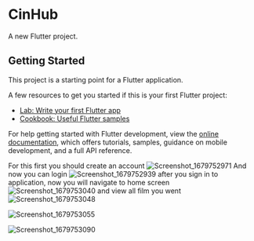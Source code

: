 # CinHub

A new Flutter project.

## Getting Started

This project is a starting point for a Flutter application.

A few resources to get you started if this is your first Flutter project:

- [Lab: Write your first Flutter app](https://docs.flutter.dev/get-started/codelab)
- [Cookbook: Useful Flutter samples](https://docs.flutter.dev/cookbook)


For help getting started with Flutter development, view the
[online documentation](https://docs.flutter.dev/), which offers tutorials,
samples, guidance on mobile development, and a full API reference.

For this first you should create an account 
![Screenshot_1679752971](https://user-images.githubusercontent.com/109853134/227722414-270c2fe2-ed61-4b38-8b5f-2b88ddd293ce.png)
And now you can login
![Screenshot_1679752939](https://user-images.githubusercontent.com/109853134/227722439-8cf16eb7-616b-4818-af82-de152fa62ab5.png)
after you sign in to application, now you will navigate to home screen
![Screenshot_1679753040](https://user-images.githubusercontent.com/109853134/227722525-b1c67533-8fb5-428e-a545-4f6d4a778107.png)
and view all film you went
![Screenshot_1679753048](https://user-images.githubusercontent.com/109853134/227722564-c882ff1b-176d-4ec4-9841-e50d0a34a614.png)

![Screenshot_1679753055](https://user-images.githubusercontent.com/109853134/227722567-2c40eb24-b19c-40d0-bd9a-411bf67b4ecd.png)

![Screenshot_1679753090](https://user-images.githubusercontent.com/109853134/227722571-65c09d58-6d80-4a25-afb3-6963fd5025a2.png)
